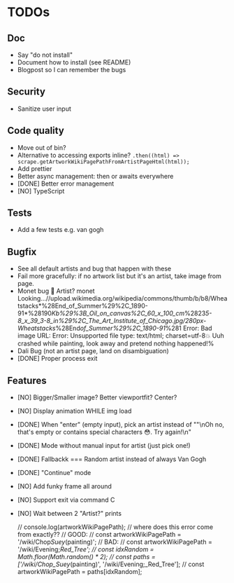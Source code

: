 # TODOs

## Doc

- Say "do not install"
- Document how to install (see README)
- Blogpost so I can remember the bugs

## Security

- Sanitize user input

## Code quality

- Move out of bin?
- Alternative to accessing exports inline? `.then((html) => scrape.getArtworkWikiPagePathFromArtistPageHtml(html));`
- Add prettier
- Better async management: then or awaits everywhere
- [DONE] Better error management
- [NO] TypeScript

## Tests

- Add a few tests e.g. van gogh

## Bugfix

- See all default artists and bug that happen with these
- Fail more gracefully: if no artwork list but it's an artist, take image from page.
- Monet bug
  🎨 Artist?
  monet
  Looking...//upload.wikimedia.org/wikipedia/commons/thumb/b/b8/Wheatstacks*%28End_of_Summer%29%2C_1890-91*%28190*Kb%29%3B_Oil_on_canvas%2C_60_x_100_cm*%2823*5-8_x_39_3-8_in%29%2C_The_Art_Institute_of_Chicago.jpg/280px-Wheatstacks*%28End*of_Summer%29%2C_1890-91*%281
  Error: Bad image URL: Error: Unsupported file type: text/html; charset=utf-8💥 Uuh crashed while painting, look away and pretend nothing happened!%
- Dali Bug (not an artist page, land on disambiguation)
- [DONE] Proper process exit

## Features

- [NO] Bigger/Smaller image? Better viewportfit? Center?
- [NO] Display animation WHILE img load
- [DONE] When "enter" (empty input), pick an artist instead of ""\nOh no, that's empty or contains special characters 😳. Try again!\n"
- [DONE] Mode without manual input for artist (just pick one!)
- [DONE] Fallbackk === Random artist instead of always Van Gogh
- [DONE] "Continue" mode
- [NO] Add funky frame all around
- [NO] Support exit via command C
- [NO] Wait between 2 "Artist?" prints

  // console.log(artworkWikiPagePath);
  // where does this error come from exactly??
  // GOOD:
  // const artworkWikiPagePath = '/wiki/Chop*Suey*(painting)';
  // BAD:
  // const artworkWikiPagePath = '/wiki/Evening;_Red_Tree';
  // const idxRandom = Math.floor(Math.random() \* 2);
  // const paths = ['/wiki/Chop_Suey_(painting)', '/wiki/Evening;\_Red_Tree'];
  // const artworkWikiPagePath = paths[idxRandom];
